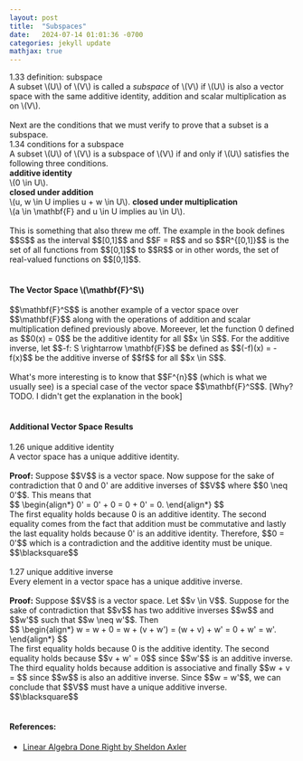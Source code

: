 ```yaml
---
layout: post
title:  "Subspaces"
date:   2024-07-14 01:01:36 -0700
categories: jekyll update
mathjax: true
---
```

<div class="ydiv">
  1.33 definition: subspace
</div>
<div class="ybdiv">
  A subset \(U\) of \(V\) is called a <i>subspace</i> of \(V\) if \(U\) is also a vector space with the same additive identity, addition and scalar multiplication as on \(V\).
</div>
<br>
Next are the conditions that we must verify to prove that a subset is a subspace.
<br>
<div class="bdiv">
  1.34 conditions for a subspace
</div>
<div class="bbdiv">
  A subset \(U\) of \(V\) is a subspace of \(V\) if and only if \(U\) satisfies the following three conditions.<br>
  <b>additive identity</b><br>
  \(0 \in U\).<br>
  <b>closed under addition</b><br>
  \(u, w \in U implies u + w \in U\).
  <b>closed under multiplication</b><br>
  \(a \in \mathbf{F} and u \in U implies au \in U\).
</div>
<br>
This is something that also threw me off. The example in the book defines $$S$$ as the interval $$[0,1]$$ and $$F = R$$ and so $$R^{[0,1]}$$ is the set of all functions from $$[0,1]$$ to $$R$$ or in other words, the set of real-valued functions on $$[0,1]$$.
<br>
<br>
<!------------------------------------------------------------------------------------>
<h4><b>The Vector Space \(\mathbf{F}^S\)</b></h4>
$$\mathbf{F}^S$$ is another example of a vector space over $$\mathbf{F}$$ along with the operations of addition and scalar multiplication defined previously above. Moreever, let the function 0 defined as $$0(x) = 0$$ be the additive identity for all $$x \in S$$. For the additive inverse, let $$-f: S \rightarrow \mathbf{F}$$ be defined as $$(-f)(x) = -f(x)$$ be the additive inverse of $$f$$ for all $$x \in S$$.
<br>
<br>
What's more interesting is to know that $$F^{n}$$ (which is what we usually see) is a special case of the vector space $$\mathbf{F}^S$$. [Why? TODO. I didn't get the explanation in the book]
<br>
<br>
<!------------------------------------------------------------------------------------>
<h4>Additional Vector Space Results</h4>
<div class="bdiv">
  1.26 unique additive identity
</div>
<div class="bbdiv">
  A vector space has a unique additive identity.
</div>
<br>
<b>Proof:</b>
Suppose $$V$$ is a vector space. Now suppose for the sake of contradiction that 0 and 0' are additive inverses of $$V$$ where $$0 \neq 0'$$. This means that
<div>
$$
\begin{align*}
0' = 0' + 0 = 0 + 0' = 0.
\end{align*}
$$
</div>
The first equality holds because 0 is an additive identity. The second equality comes from the fact that addition must be commutative and lastly the last equality holds because 0' is an additive identity. Therefore, $$0 = 0'$$ which is a contradiction and the additive identity must be unique. $$\blacksquare$$
<br>
<br>
<div class="bdiv">
  1.27 unique additive inverse
</div>
<div class="bbdiv">
  Every element in a vector space has a unique additive inverse.
</div>
<br>
<b>Proof:</b> 
Suppose $$V$$ is a vector space. Let $$v \in V$$. Suppose for the sake of contradiction that $$v$$ has two additive inverses $$w$$ and $$w'$$ such that $$w \neq w'$$. Then
<div>
$$
\begin{align*}
w = w + 0 = w + (v + w') = (w + v) + w' = 0 + w' = w'.
\end{align*}
$$
</div>
The first equality holds because 0 is the additive identity. The second equality holds because $$v + w' = 0$$ since $$w'$$ is an additive inverse. The third equality holds because addition is associative and finally $$w + v = $$ since $$w$$ is also an additive inverse. Since $$w = w'$$, we can conclude that $$V$$ must have a unique additive inverse. $$\blacksquare$$
<br>
<br>
<!------------------------------------------------------------------------------------>
<h4>References:</h4>
<ul>
<li><a href="https://linear.axler.net">Linear Algebra Done Right by Sheldon Axler</a></li>
</ul>
